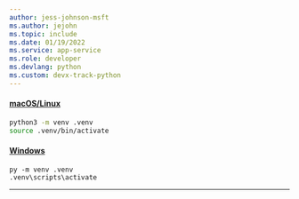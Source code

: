 ```yaml
---
author: jess-johnson-msft
ms.author: jejohn
ms.topic: include
ms.date: 01/19/2022
ms.service: app-service
ms.role: developer
ms.devlang: python
ms.custom: devx-track-python
---
```


#### [macOS/Linux](#tab/mac-linux)

```Bash
python3 -m venv .venv
source .venv/bin/activate
```

#### [Windows](#tab/windows)

```Cmd
py -m venv .venv
.venv\scripts\activate
```

---